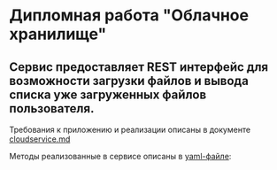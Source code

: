 

# Дипломная работа "Облачное хранилище"

## Сервис предоставляет REST интерфейс для возможности загрузки файлов и вывода списка уже загруженных файлов пользователя.


 Требования к приложению и реализации описаны в документе [cloudservice.md](./cloudservice.md)
 
 
 Методы реализованные в сервисе описаны в [yaml-файле](./CloudServiceSpecification.yaml):

